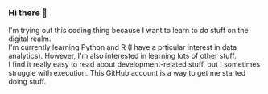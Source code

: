 ### Hi there 👋

<!--
**ralt46/ralt46** is a ✨ _special_ ✨ repository because its `README.md` (this file) appears on your GitHub profile.

Here are some ideas to get you started:

- 🔭 I’m currently working on ...
- 🌱 I’m currently learning ...
- 👯 I’m looking to collaborate on ...
- 🤔 I’m looking for help with ...
- 💬 Ask me about ...
- 📫 How to reach me: ...
- 😄 Pronouns: ...
- ⚡ Fun fact: ...
-->
I'm trying out this coding thing because I want to learn to do stuff on the digital realm.  
I'm currently learning Python and R (I have a prticular interest in data analytics). However, I'm also interested in learning lots of other stuff.  
I find it really easy to read about development-related stuff, but I sometimes struggle with execution. This GitHub account is a way to get me started doing stuff.
